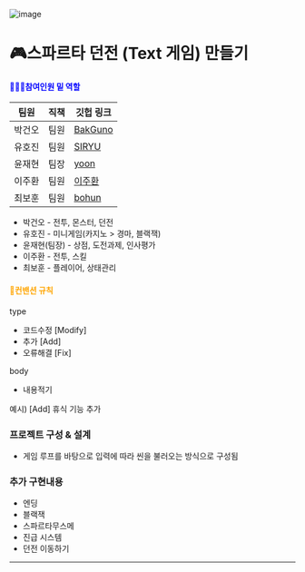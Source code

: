 ![image](https://github.com/sda0503/ElonMusk/assets/56661597/def1fb70-b621-40b1-ba2f-0177c1f23237)

# 🎮스파르타 던전 (Text 게임) 만들기
#### <span style="color:blue"> 🧑‍🤝‍🧑참여인원 밑 역할 </span>
|팀원|직책|깃헙 링크|
|------|---|---|
|박건오|팀원|[BakGuno](https://github.com/BakGuno/Bak-s-study)|
|유호진|팀원|[SIRYU](https://github.com/siryu2409)|
|윤재현|팀장|[yoon](https://github.com/sda0503)|
|이주환|팀원|[이주환](https://github.com/leejh0469)|
|최보훈|팀원|[bohun](https://github.com/iou-bohun)|
* 박건오 - 전투, 몬스터, 던전
* 유호진 - 미니게임(카지노 > 경마, 블랙잭)
* 윤재현(팀장) - 상점, 도전과제, 인사평가 
* 이주환 - 전투, 스킬
* 최보훈 - 플레이어, 상태관리
#### <span style="color:orange"> 📝컨밴션 규칙 </span>
  type
  - 코드수정 [Modify]
  - 추가 [Add]
  - 오류해결 [Fix]
  
  body 
  - 내용적기

  예시) [Add] 휴식 기능 추가
### 프로젝트 구성 & 설계
- 게임 루프를 바탕으로 입력에 따라 씬을 불러오는 방식으로 구성됨

### 추가 구현내용
- 엔딩
- 블랙잭
- 스파르타무스메
- 진급 시스템
- 던전 이동하기 

-------------------
